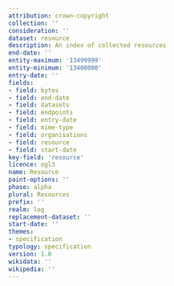 ```yaml
---
attribution: crown-copyright
collection: ''
consideration: ''
dataset: resource
description: An index of collected resources
end-date: ''
entity-maximum: '13499999'
entity-minimum: '13400000'
entry-date: ''
fields:
- field: bytes
- field: end-date
- field: datasets
- field: endpoints
- field: entry-date
- field: mime-type
- field: organisations
- field: resource
- field: start-date
key-field: 'resource'
licence: ogl3
name: Resource
paint-options: ''
phase: alpha
plural: Resources
prefix: ''
realm: log
replacement-dataset: ''
start-date: ''
themes:
- specification
typology: specification
version: 1.0
wikidata: ''
wikipedia: ''
---
```

